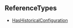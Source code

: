 <!-- index -->
## ReferenceTypes
* [HasHistoricalConfiguration](HasHistoricalConfiguration/readme.md)
